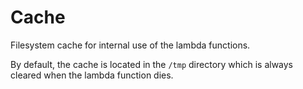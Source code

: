 # Cache

Filesystem cache for internal use of the lambda functions.

By default, the cache is located in the `/tmp` directory which is always cleared when the lambda function dies.
